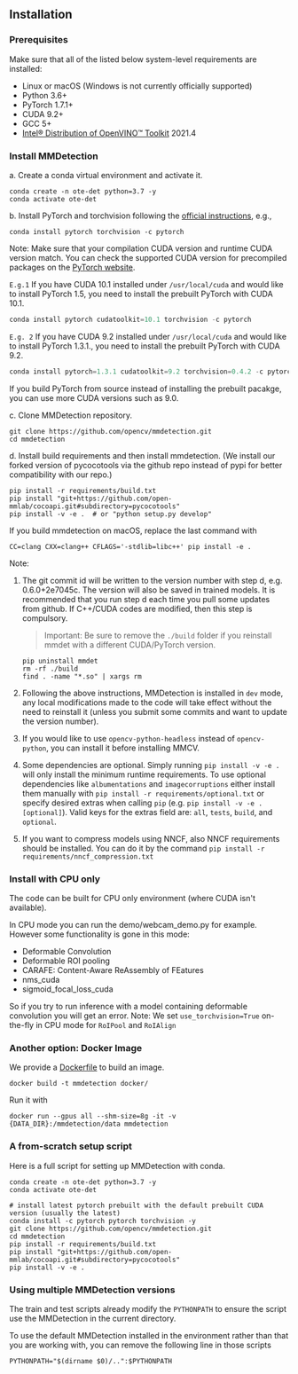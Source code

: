 ## Installation

### Prerequisites

Make sure that all of the listed below system-level requirements are installed:

- Linux or macOS (Windows is not currently officially supported)
- Python 3.6+
- PyTorch 1.7.1+
- CUDA 9.2+
- GCC 5+
- [Intel® Distribution of OpenVINO™ Toolkit](https://software.intel.com/en-us/openvino-toolkit) 2021.4

### Install MMDetection

a. Create a conda virtual environment and activate it.

```shell
conda create -n ote-det python=3.7 -y
conda activate ote-det
```

b. Install PyTorch and torchvision following the [official instructions](https://pytorch.org/), e.g.,

```shell
conda install pytorch torchvision -c pytorch
```

Note: Make sure that your compilation CUDA version and runtime CUDA version match.
You can check the supported CUDA version for precompiled packages on the [PyTorch website](https://pytorch.org/).

`E.g.1` If you have CUDA 10.1 installed under `/usr/local/cuda` and would like to install
PyTorch 1.5, you need to install the prebuilt PyTorch with CUDA 10.1.

```python
conda install pytorch cudatoolkit=10.1 torchvision -c pytorch
```

`E.g. 2` If you have CUDA 9.2 installed under `/usr/local/cuda` and would like to install
PyTorch 1.3.1., you need to install the prebuilt PyTorch with CUDA 9.2.

```python
conda install pytorch=1.3.1 cudatoolkit=9.2 torchvision=0.4.2 -c pytorch
```

If you build PyTorch from source instead of installing the prebuilt pacakge,
you can use more CUDA versions such as 9.0.

c. Clone MMDetection repository.

```shell
git clone https://github.com/opencv/mmdetection.git
cd mmdetection
```

d. Install build requirements and then install mmdetection.
(We install our forked version of pycocotools via the github repo instead of pypi
for better compatibility with our repo.)

```shell
pip install -r requirements/build.txt
pip install "git+https://github.com/open-mmlab/cocoapi.git#subdirectory=pycocotools"
pip install -v -e .  # or "python setup.py develop"
```

If you build mmdetection on macOS, replace the last command with

```
CC=clang CXX=clang++ CFLAGS='-stdlib=libc++' pip install -e .
```

Note:

1. The git commit id will be written to the version number with step d, e.g. 0.6.0+2e7045c. The version will also be saved in trained models.
It is recommended that you run step d each time you pull some updates from github. If C++/CUDA codes are modified, then this step is compulsory.

    > Important: Be sure to remove the `./build` folder if you reinstall mmdet with a different CUDA/PyTorch version.

    ```
    pip uninstall mmdet
    rm -rf ./build
    find . -name "*.so" | xargs rm
    ```

2. Following the above instructions, MMDetection is installed in `dev` mode, any local modifications made to the code will take effect without the need to reinstall it (unless you submit some commits and want to update the version number).

3. If you would like to use `opencv-python-headless` instead of `opencv-python`,
you can install it before installing MMCV.

4. Some dependencies are optional. Simply running `pip install -v -e .` will only install the minimum runtime requirements. To use optional dependencies like `albumentations` and `imagecorruptions` either install them manually with `pip install -r requirements/optional.txt` or specify desired extras when calling `pip` (e.g. `pip install -v -e .[optional]`). Valid keys for the extras field are: `all`, `tests`, `build`, and `optional`.

5. If you want to compress models using NNCF, also NNCF requirements should be installed. You can do it by the command
  `pip install -r requirements/nncf_compression.txt`

### Install with CPU only
The code can be built for CPU only environment (where CUDA isn't available).

In CPU mode you can run the demo/webcam_demo.py for example.
However some functionality is gone in this mode:

- Deformable Convolution
- Deformable ROI pooling
- CARAFE: Content-Aware ReAssembly of FEatures
- nms_cuda
- sigmoid_focal_loss_cuda

So if you try to run inference with a model containing deformable convolution you will get an error.
Note: We set `use_torchvision=True` on-the-fly in CPU mode for `RoIPool` and `RoIAlign`

### Another option: Docker Image

We provide a [Dockerfile](https://github.com/opencv/mmdetection/blob/ote/docker/Dockerfile) to build an image.

```shell
docker build -t mmdetection docker/
```

Run it with

```shell
docker run --gpus all --shm-size=8g -it -v {DATA_DIR}:/mmdetection/data mmdetection
```

### A from-scratch setup script

Here is a full script for setting up MMDetection with conda.

```shell
conda create -n ote-det python=3.7 -y
conda activate ote-det

# install latest pytorch prebuilt with the default prebuilt CUDA version (usually the latest)
conda install -c pytorch pytorch torchvision -y
git clone https://github.com/opencv/mmdetection.git
cd mmdetection
pip install -r requirements/build.txt
pip install "git+https://github.com/open-mmlab/cocoapi.git#subdirectory=pycocotools"
pip install -v -e .
```

### Using multiple MMDetection versions

The train and test scripts already modify the `PYTHONPATH` to ensure the script use the MMDetection in the current directory.

To use the default MMDetection installed in the environment rather than that you are working with, you can remove the following line in those scripts

```shell
PYTHONPATH="$(dirname $0)/..":$PYTHONPATH
```
